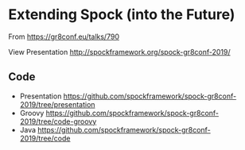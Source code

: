# Extending Spock (into the Future)
 
From https://gr8conf.eu/talks/790

View Presentation http://spockframework.org/spock-gr8conf-2019/

## Code
* Presentation https://github.com/spockframework/spock-gr8conf-2019/tree/presentation
* Groovy https://github.com/spockframework/spock-gr8conf-2019/tree/code-groovy
* Java https://github.com/spockframework/spock-gr8conf-2019/tree/code

